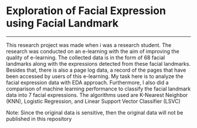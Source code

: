 # Exploration of Facial Expression using Facial Landmark

---

This research project was made when i was a research student. The research was conducted on an e-learning with the aim of improving the quality of e-learning. The collected data is in the form of 68 facial landmarks along with the expressions detected from these facial landmarks. Besides that, there is also a page log data, a record of the pages that have been accessed by users of this e-learning. My task here is to analyze the facial expression data with EDA approach. Furthermore, I also did a comparison of machine learning performance to classify the facial landmark data into 7 facial expressions. The algorithms used are K-Nearest Neighbor (KNN), Logistic Regression, and Linear Support Vector Classifier (LSVC)

Note: Since the original data is sensitive, then the original data will not be published in this repository
